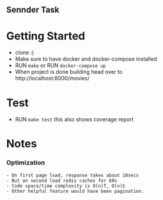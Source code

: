 ## Sennder Task

# Getting Started

  - clone :)
  - Make sure to have docker and docker-compose installed
  - RUN `make` or RUN `docker-compose up`
  - When project is done building head over to http://localhost:8000/movies/

# Test
  - RUN `make test` this also shows coverage report

# Notes

 ### Optimization

    - On first page load, response takes about 10secs
    - But on second load redis caches for 60s
    - Code space/time complexity is O(n)T, O(n)S
    - Other helpful feature would have been pagination.
